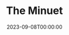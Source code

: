 ---
title: The Minuet
date: 2023-09-08T00:00:00
opening_date: 1924-04-28
closing_date:
layout: productions
playbill:
Theatre: Theatre Jacksonville
cast:
- A Marquis of France: George Hardee
- A Marchioness of France: Miriam Lee Doggett
- The Jailer: John Doggett, Jr.
crew:
- Director: Kenneth Hunter
- Stage Setting: Dick Grether
- Stage Setting Assistant: Mrs. Henry L. Richmond
understudies:
orchestra:
---
